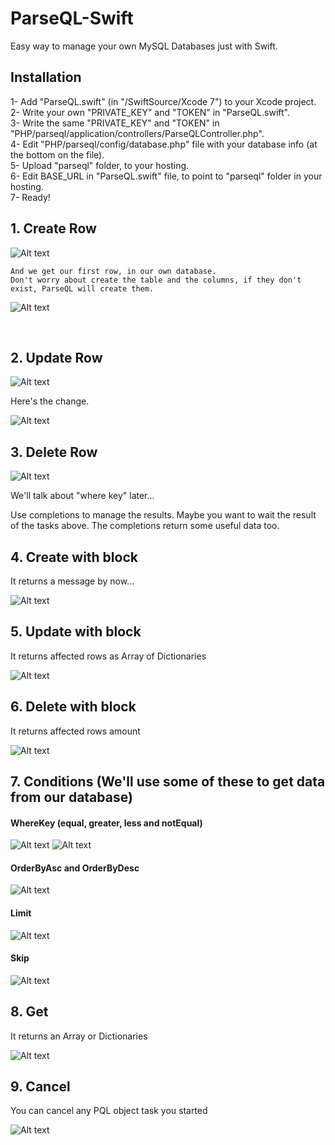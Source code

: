 # ParseQL-Swift
Easy way to manage your own MySQL Databases just with Swift.

## Installation
1- Add "ParseQL.swift" (in "/SwiftSource/Xcode 7") to your Xcode project.<br>
2- Write your own "PRIVATE_KEY" and "TOKEN" in "ParseQL.swift".<br>
3- Write the same "PRIVATE_KEY" and "TOKEN" in "PHP/parseql/application/controllers/ParseQLController.php".<br>
4- Edit "PHP/parseql/config/database.php" file with your database info (at the bottom on the file).<br>
5- Upload "parseql" folder, to your hosting.<br>
6- Edit BASE_URL in "ParseQL.swift" file, to point to "parseql" folder in your hosting.<br>
7- Ready!<br>
<h2>1. Create Row</h2>

![Alt text](Images/CodeCreate.png?raw=true "Create Row")

    And we get our first row, in our own database.
    Don't worry about create the table and the columns, if they don't exist, ParseQL will create them.
    
![Alt text](Images/TestTable1.png?raw=true "Create")

<br>

<h2>2. Update Row</h2>


![Alt text](Images/CodeUpdate.png?raw=true "Update Row")

Here's the change.

![Alt text](Images/TestTable2.png?raw=true "Update Row")


<h2>3. Delete Row</h2>

![Alt text](Images/CodeDelete.png?raw=true "Delete Row")

We'll talk about "where key" later...

Use completions to manage the results.
Maybe you want to wait the result of the tasks above. The completions return some useful data too.


<h2>4. Create with block</h2>

It returns a message by now...

![Alt text](Images/CodeSaveBlock.png?raw=true "Create With Block")


<h2>5. Update with block</h2>

It returns affected rows as Array of Dictionaries

![Alt text](Images/CodeUpdateBlock.png?raw=true "Update With Block")


<h2>6. Delete with block</h2>

It returns affected rows amount

![Alt text](Images/CodeDeleteBlock.png?raw=true "Delete With Block")


<h2>7. Conditions (We'll use some of these to get data from our database)</h2>

<h4>WhereKey (equal, greater, less and notEqual)</h4>

![Alt text](Images/CodeWhereKey1.png?raw=true "Conditions")
![Alt text](Images/CodeWhereKey2.png?raw=true "Conditions")

<h4>OrderByAsc and OrderByDesc</h4>

![Alt text](Images/CodeOrderBy.png?raw=true "OrderBy")

<h4>Limit</h4>

![Alt text](Images/CodeLimit.png?raw=true "Limit")

<h4>Skip</h4>

![Alt text](Images/CodeSkip.png?raw=true "Skip")



<h2>8. Get</h2>

It returns an Array or Dictionaries

![Alt text](Images/CodeGet2.png?raw=true "Get")


<h2>9. Cancel</h2>

You can cancel any PQL object task you started

![Alt text](Images/CodeCancel.png?raw=true "Cancel")
